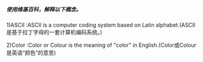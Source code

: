 ##### 使用维基百科，解释以下概念。
1)ASCII :ASCII is a computer coding system based on Latin alphabet.(ASCII是基于拉丁字母的一套计算机编码系统。)      

2)Color :Color or Colour is the meaning of "color" in English.(Color或Colour是英语“颜色”的意思)    


